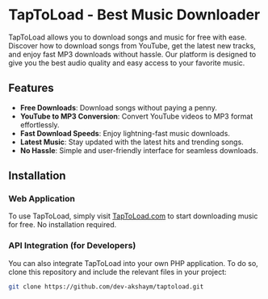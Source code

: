 # TapToLoad - Best Music Downloader

TapToLoad allows you to download songs and music for free with ease. Discover how to download songs from YouTube, get the latest new tracks, and enjoy fast MP3 downloads without hassle. Our platform is designed to give you the best audio quality and easy access to your favorite music.

## Features

- **Free Downloads**: Download songs without paying a penny.
- **YouTube to MP3 Conversion**: Convert YouTube videos to MP3 format effortlessly.
- **Fast Download Speeds**: Enjoy lightning-fast music downloads.
- **Latest Music**: Stay updated with the latest hits and trending songs.
- **No Hassle**: Simple and user-friendly interface for seamless downloads.

## Installation

### Web Application

To use TapToLoad, simply visit [TapToLoad.com](https://taptoload.com) to start downloading music for free. No installation required.

### API Integration (for Developers)

You can also integrate TapToLoad into your own PHP application. To do so, clone this repository and include the relevant files in your project:

```bash
git clone https://github.com/dev-akshaym/taptoload.git
